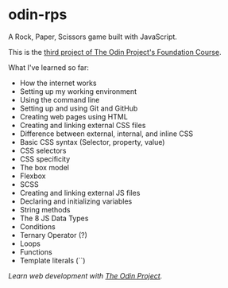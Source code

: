 # odin-rps

A Rock, Paper, Scissors game built with JavaScript.

This is the [third project of The Odin Project's Foundation Course](https://www.theodinproject.com/lessons/foundations-rock-paper-scissors).

What I've learned so far:

- How the internet works
- Setting up my working environment
- Using the command line
- Setting up and using Git and GitHub
- Creating web pages using HTML
- Creating and linking external CSS files
- Difference between external, internal, and inline CSS
- Basic CSS syntax (Selector, property, value)
- CSS selectors
- CSS specificity
- The box model
- Flexbox
- SCSS
- Creating and linking external JS files
- Declaring and initializing variables
- String methods
- The 8 JS Data Types
- Conditions
- Ternary Operator (?)
- Loops
- Functions
- Template literals (``)

_Learn web development with [The Odin Project](https://www.theodinproject.com)._

